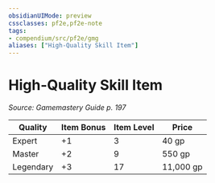 ```yaml
---
obsidianUIMode: preview
cssclasses: pf2e,pf2e-note
tags:
- compendium/src/pf2e/gmg
aliases: ["High-Quality Skill Item"]
---
```

# High-Quality Skill Item  
*Source: Gamemastery Guide p. 197*  

| Quality | Item Bonus | Item Level | Price |
|---------|------------|------------|-------|
| Expert | +1 | 3 | 40 gp |
| Master | +2 | 9 | 550 gp |
| Legendary | +3 | 17 | 11,000 gp |